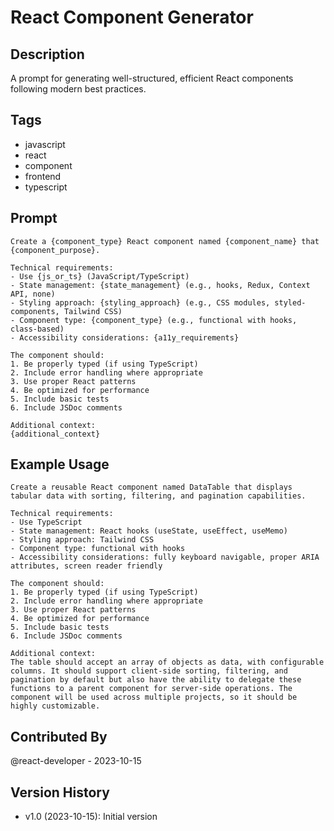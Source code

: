 # React Component Generator

## Description
A prompt for generating well-structured, efficient React components following modern best practices.

## Tags
- javascript
- react
- component
- frontend
- typescript

## Prompt
```
Create a {component_type} React component named {component_name} that {component_purpose}.

Technical requirements:
- Use {js_or_ts} (JavaScript/TypeScript)
- State management: {state_management} (e.g., hooks, Redux, Context API, none)
- Styling approach: {styling_approach} (e.g., CSS modules, styled-components, Tailwind CSS)
- Component type: {component_type} (e.g., functional with hooks, class-based)
- Accessibility considerations: {a11y_requirements}

The component should:
1. Be properly typed (if using TypeScript)
2. Include error handling where appropriate
3. Use proper React patterns
4. Be optimized for performance
5. Include basic tests
6. Include JSDoc comments

Additional context:
{additional_context}
```

## Example Usage
```
Create a reusable React component named DataTable that displays tabular data with sorting, filtering, and pagination capabilities.

Technical requirements:
- Use TypeScript
- State management: React hooks (useState, useEffect, useMemo)
- Styling approach: Tailwind CSS
- Component type: functional with hooks
- Accessibility considerations: fully keyboard navigable, proper ARIA attributes, screen reader friendly

The component should:
1. Be properly typed (if using TypeScript)
2. Include error handling where appropriate
3. Use proper React patterns
4. Be optimized for performance
5. Include basic tests
6. Include JSDoc comments

Additional context:
The table should accept an array of objects as data, with configurable columns. It should support client-side sorting, filtering, and pagination by default but also have the ability to delegate these functions to a parent component for server-side operations. The component will be used across multiple projects, so it should be highly customizable.
```

## Contributed By
@react-developer - 2023-10-15

## Version History
- v1.0 (2023-10-15): Initial version 